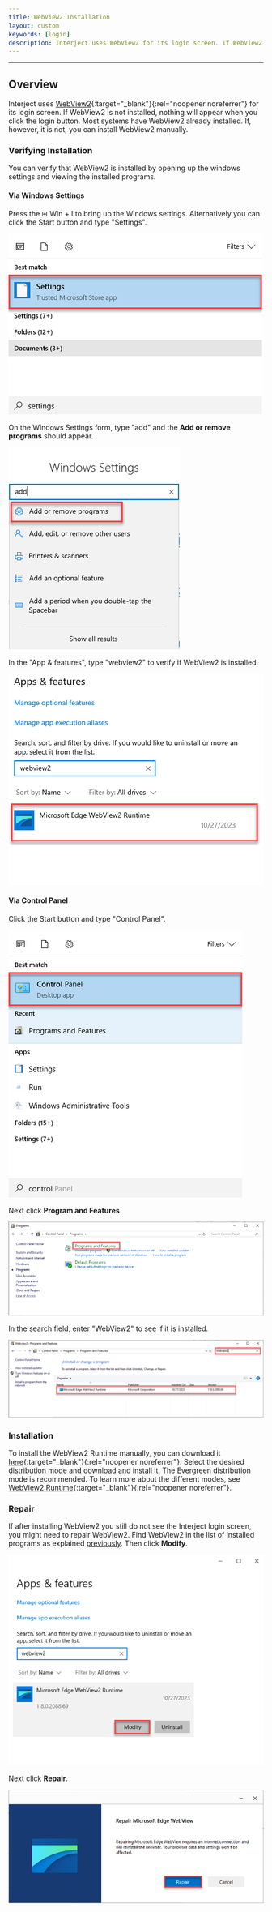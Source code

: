 ```yaml
---
title: WebView2 Installation
layout: custom
keywords: [login]
description: Interject uses WebView2 for its login screen. If WebView2 is not installed, nothing will appear when you click the login button. Most systems have WebView2 already installed. If, however, it is not, you can install WebView2 manually.
---
```

* * *

## Overview

Interject uses [WebView2](https://learn.microsoft.com/en-us/microsoft-edge/webview2/){:target="_blank"}{:rel="noopener noreferrer"} for its login screen. If WebView2 is not installed, nothing will appear when you click the login button. Most systems have WebView2 already installed. If, however, it is not, you can install WebView2 manually.

### Verifying Installation

You can verify that WebView2 is installed by opening up the windows settings and viewing the installed programs.

#### Via Windows Settings

Press the ⊞ Win + I to bring up the Windows settings. Alternatively you can click the Start button and type "Settings".

![](/images/WebView2/StartSettings.png)
<br>

On the Windows Settings form, type "add" and the **Add or remove programs** should appear.

![](/images/WebView2/AddOrRemovePrograms.png)
<br>

In the "App & features", type "webview2" to verify if WebView2 is installed.

![](/images/WebView2/WebView2Installed.png)
<br>

#### Via Control Panel

Click the Start button and type "Control Panel".

![](/images/WebView2/StartControlPanel.png)
<br>

Next click **Program and Features**.

![](/images/WebView2/ProgramsAndFeatures.png)
<br>

In the search field, enter "WebView2" to see if it is installed.

![](/images/WebView2/WebView2InstalledControlPanel.png)
<br>

### Installation

To install the WebView2 Runtime manually, you can download it [here](https://developer.microsoft.com/en-us/microsoft-edge/webview2/){:target="_blank"}{:rel="noopener noreferrer"}. Select the desired distribution mode and download and install it. The Evergreen distribution mode is recommended. To learn more about the different modes, see [WebView2 Runtime](https://learn.microsoft.com/en-us/microsoft-edge/webview2/concepts/distribution){:target="_blank"}{:rel="noopener noreferrer"}.

### Repair

If after installing WebView2 you still do not see the Interject login screen, you might need to repair WebView2. Find WebView2 in the list of installed programs as explained [previously](#verifying-installation). Then click **Modify**.

![](/images/WebView2/ModifyWebView2.png)
<br>

Next click **Repair**.

![](/images/WebView2/RepairWebView2.png)
<br>

